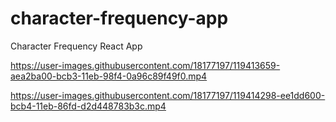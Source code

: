 # character-frequency-app
Character Frequency React App

https://user-images.githubusercontent.com/18177197/119413659-aea2ba00-bcb3-11eb-98f4-0a96c89f49f0.mp4


https://user-images.githubusercontent.com/18177197/119414298-ee1dd600-bcb4-11eb-86fd-d2d448783b3c.mp4

